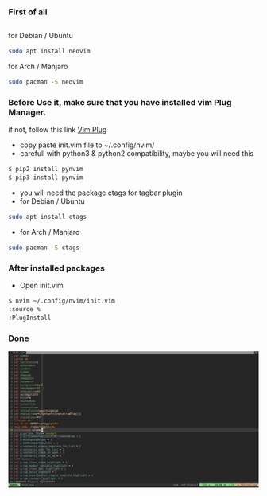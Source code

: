### First of all
##
for Debian / Ubuntu
```sh
sudo apt install neovim
```
for Arch / Manjaro
```sh  
sudo pacman -S neovim
```
### Before Use it, make sure that you have installed vim Plug Manager.
if not, follow this link [Vim Plug](https://github.com/junegunn/vim-plug)

* copy paste init.vim file to ~/.config/nvim/ 
* carefull with python3 & python2 compatibility, maybe you will need this 
```sh
$ pip2 install pynvim
$ pip3 install pynvim
```
* you will need the package ctags for tagbar plugin
* for Debian / Ubuntu
```sh
sudo apt install ctags
```
* for Arch / Manjaro
```sh  
sudo pacman -S ctags
```
### After installed packages
* Open init.vim
```sh
$ nvim ~/.config/nvim/init.vim
:source %
:PlugInstall
```
### Done
![alt text](https://github.com/Pr0xe/i3-Configs/blob/master/neovim/nvim_setup.png)
